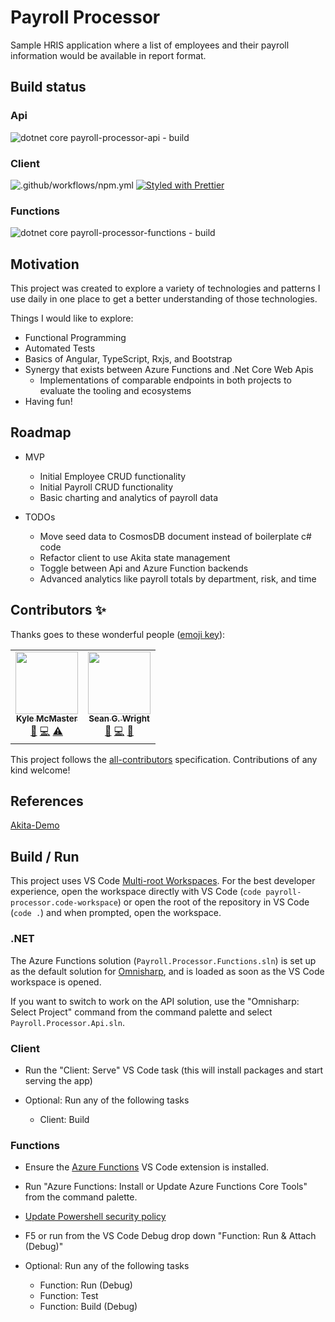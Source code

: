 # Payroll Processor

Sample HRIS application where a list of employees and their payroll information would be available in report format.

## Build status

### Api

![dotnet core payroll-processor-api - build](https://github.com/KyleMcMaster/payroll-processor/workflows/dotnet%20core%20payroll-processor-api%20-%20build/badge.svg)

### Client

![.github/workflows/npm.yml](https://github.com/KyleMcMaster/payroll-processor/workflows/.github/workflows/npm.yml/badge.svg) [![Styled with Prettier](https://img.shields.io/badge/code_style-prettier-ff69b4.svg)](https://prettier.io)

### Functions

![dotnet core payroll-processor-functions - build](https://github.com/KyleMcMaster/payroll-processor/workflows/dotnet%20core%20payroll-processor-functions%20-%20build/badge.svg?branch=master)

## Motivation

This project was created to explore a variety of technologies and patterns I use daily in one place to get a better understanding of those technologies.

Things I would like to explore:

- Functional Programming
- Automated Tests
- Basics of Angular, TypeScript, Rxjs, and Bootstrap
- Synergy that exists between Azure Functions and .Net Core Web Apis
  - Implementations of comparable endpoints in both projects to evaluate the tooling and ecosystems
- Having fun!

## Roadmap

- MVP

  - Initial Employee CRUD functionality
  - Initial Payroll CRUD functionality
  - Basic charting and analytics of payroll data

- TODOs

  - Move seed data to CosmosDB document instead of boilerplate c# code
  - Refactor client to use Akita state management
  - Toggle between Api and Azure Function backends
  - Advanced analytics like payroll totals by department, risk, and time

## Contributors ✨

Thanks goes to these wonderful people ([emoji key](https://allcontributors.org/docs/en/emoji-key)):

<!-- ALL-CONTRIBUTORS-LIST:START - Do not remove or modify this section -->
<!-- prettier-ignore-start -->
<!-- markdownlint-disable -->
<table>
  <tr>
    <td align="center"><a href="https://github.com/KyleMcMaster"><img src="https://avatars1.githubusercontent.com/u/11415127?v=4" width="100px;" alt=""/><br /><sub><b>Kyle McMaster</b></sub></a><br /><a href="#design-KyleMcMaster" title="Design">🎨</a> <a href="https://github.com/KyleMcMaster/payroll-processor/commits?author=KyleMcMaster" title="Code">💻</a> <a href="https://github.com/KyleMcMaster/payroll-processor/commits?author=KyleMcMaster" title="Tests">⚠️</a></td>
    <td align="center"><a href="https://www.seangwright.me"><img src="https://avatars3.githubusercontent.com/u/1382768?v=4" width="100px;" alt=""/><br /><sub><b>Sean G. Wright</b></sub></a><br /><a href="#design-seangwright" title="Design">🎨</a> <a href="https://github.com/KyleMcMaster/payroll-processor/commits?author=seangwright" title="Code">💻</a> <a href="https://github.com/KyleMcMaster/payroll-processor/pulls?q=is%3Apr+reviewed-by%3Aseangwright" title="Reviewed Pull Requests">👀</a></td>
  </tr>
</table>

<!-- markdownlint-enable -->
<!-- prettier-ignore-end -->

<!-- ALL-CONTRIBUTORS-LIST:END -->

This project follows the [all-contributors](https://github.com/all-contributors/all-contributors) specification. Contributions of any kind welcome!

## References

[Akita-Demo](https://github.com/seangwright/akita-demo)

## Build / Run

This project uses VS Code [Multi-root Workspaces](https://code.visualstudio.com/docs/editor/multi-root-workspaces).
For the best developer experience, open the workspace directly with VS Code (`code payroll-processor.code-workspace`)
or open the root of the repository in VS Code (`code .`) and when prompted, open the workspace.

### .NET

The Azure Functions solution (`Payroll.Processor.Functions.sln`) is set up as the default solution
for [Omnisharp](https://github.com/OmniSharp/omnisharp-vscode), and is loaded as soon as the
VS Code workspace is opened.

If you want to switch to work on the API solution, use the "Omnisharp: Select Project" command from the command palette
and select `Payroll.Processor.Api.sln`.

### Client

- Run the "Client: Serve" VS Code task (this will install packages and start serving the app)

- Optional: Run any of the following tasks

  - Client: Build

### Functions

- Ensure the [Azure Functions](https://marketplace.visualstudio.com/items?itemName=ms-azuretools.vscode-azurefunctions)
  VS Code extension is installed.

- Run "Azure Functions: Install or Update Azure Functions Core Tools" from the command palette.

- [Update Powershell security policy](https://github.com/Azure/azure-functions-core-tools/issues/1821#issuecomment-586925919)

- F5 or run from the VS Code Debug drop down "Function: Run & Attach (Debug)"

- Optional: Run any of the following tasks

  - Function: Run (Debug)
  - Function: Test
  - Function: Build (Debug)
